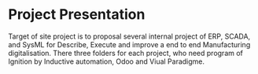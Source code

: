 # Project Presentation
Target of site project is to proposal several internal project of ERP, SCADA, and SysML for Describe, Execute and improve a end to end Manufacturing digitalisation. There three folders for each project, who need program of Ignition by Inductive automation, Odoo and Viual Paradigme. 
